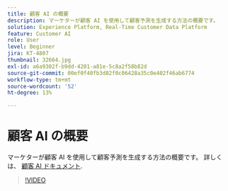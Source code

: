 ```yaml
---
title: 顧客 AI の概要
description: マーケターが顧客 AI を使用して顧客予測を生成する方法の概要です。
solution: Experience Platform, Real-Time Customer Data Platform
feature: Customer AI
role: User
level: Beginner
jira: KT-4807
thumbnail: 32664.jpg
exl-id: a6a9302f-b9dd-4201-a81e-5c8a2f58b82d
source-git-commit: 00ef0f40fb3d82f0c06428a35c0e402f46ab6774
workflow-type: tm+mt
source-wordcount: '52'
ht-degree: 13%

---
```


# 顧客 AI の概要

マーケターが顧客 AI を使用して顧客予測を生成する方法の概要です。 詳しくは、 [顧客 AI ドキュメント](https://experienceleague.adobe.com/docs/experience-platform/intelligent-services/customer-ai/overview.html?lang=ja).

>[!VIDEO](https://video.tv.adobe.com/v/32664?learn=on)
